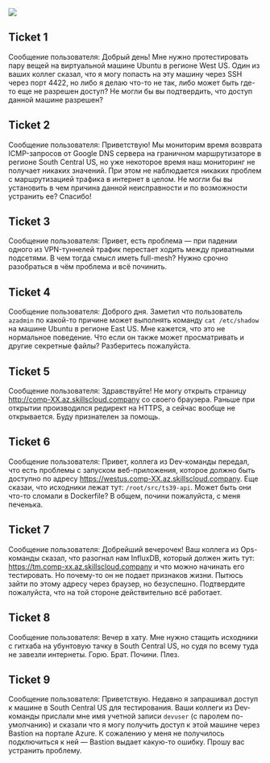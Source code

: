![](topology.png)

## Ticket 1
Сообщение пользователя: Добрый день! Мне нужно протестировать пару вещей на виртуальной машине Ubuntu в регионе West US. Один из ваших коллег сказал, что я могу попасть на эту машину через SSH через порт 4422, но либо я делаю что-то не так, либо может быть где-то еще не разрешен доступ? Не могли бы вы подтвердить, что доступ данной машине разрешен?

## Ticket 2
Сообщение пользователя: Приветствую! Мы мониторим время возврата ICMP-запросов от Google DNS сервера на граничном маршрутизаторе в регионе South Central US, но уже некоторое время наш мониторинг не получает никаких значений. При этом не наблюдается никаких проблем с маршрутизацией трафика в интернет в целом. Не могли бы вы установить в чем причина данной неисправности и по возможности устранить ее? Спасибо!

## Ticket 3
Сообщение пользователя: Привет, есть проблема — при падении одного из VPN-туннелей трафик перестает ходить между приватными подсетями. В чем тогда смысл иметь full-mesh? Нужно срочно разобраться в чём проблема и всё починить. 

## Ticket 4
Сообщение пользователя: Доброго дня. Заметил что пользователь `azadmin` по какой-то причине может выполнять команду `cat /etc/shadow` на машине Ubuntu в регионе East US. Мне кажется, что это не нормальное поведение. Что если он также может просматривать и другие секретные файлы? Разберитесь пожалуйста.

## Ticket 5
Сообщение пользователя: Здравствуйте! Не могу открыть страницу http://comp-XX.az.skillscloud.company со своего браузера. Раньше при открытии производился редирект на HTTPS, а сейчас вообще не открывается. Буду признателен за помощь.

## Ticket 6
Сообщение пользователя: Привет, коллега из Dev-команды передал, что есть проблемы с запуском веб-приложения, которое должно быть доступно по адресу https://westus.comp-XX.az.skillscloud.company. Еще сказаи, что исходники лежат тут: `/root/src/ts39-api`. Может быть они что-то сломали в Dockerfile? В общем, почини пожалуйста, с меня печенька.

## Ticket 7
Сообщение пользователя: Добрейший вечерочек! Ваш коллега из Ops-команды сказал, что разогнал нам InfluxDB, который должен жить тут: https://tm.comp-xx.az.skillscloud.company и что можно начинать его тестировать. Но почему-то он не подает признаков жизни. Пытюсь зайти по этому адресу через браузер, но безуспешно. Подтвердите пожалуйста, что на той стороне действительно всё работает.

## Ticket 8
Сообщение пользователя: Вечер в хату. Мне нужно стащить исходники с гитхаба на убунтовую тачку в South Central US, но судя по всему туда не завезли интернеты. Горю. Брат. Почини. Плез.

## Ticket 9
Сообщение пользователя: Приветствую. Недавно я запрашивал доступ к машине в South Central US для тестирования. Ваши коллеги из Dev-команды прислали мне имя учетной записи `devuser` (с паролем по-умолчанию) и сказали что я могу получить доступ к этой машине через Bastion на портале Azure. К сожалению у меня не получилось подключиться к ней — Bastion выдает какую-то ошибку. Прошу вас устранить проблему.

